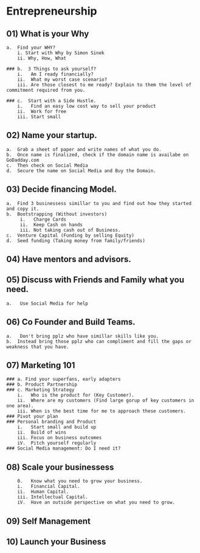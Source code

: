 # Entrepreneurship

## 01) What is your Why

	a.	Find your WHY?
		i. Start with Why by Simon Sinek
		ii. Why, How, What
		
	### b.	3 Things to ask yourself?
		i.   Am I ready financially?
		ii.  What my worst case scenario?
		iii. Are those closest to me ready? Explain to them the level of commitment required from you.
   
	### c.	Start with a Side Hustle.
		i.   Find an easy low cost way to sell your product
		ii.  Work for free
		iii. Start small
		
## 02)	Name your startup.
	a.  Grab a sheet of paper and write names of what you do.
	b.  Once name is finalized, check if the domain name is availabe on GoDadday.com
	c.  Then check on Social Media
	d.  Secure the name on Social Media and Buy the Domain.
	
## 03)	Decide financing Model.
	a.  Find 3 businessess simillar to you and find out how they started and copy it.
	b.  Bootstrapping (Without investors)
		 i.   Charge Cards
		 ii.  Keep Cash on hands
		 iii. Not taking cash out of Business.			 
	c.  Venture Capital (Funding by selling Equity)
	d.  Seed funding (Taking money from family/friends)
	
## 04)	Have mentors and advisors.

## 05)  Discuss with Friends and Family what you need.
	a.   Use Social Media for help

## 06)  Co Founder and Build Teams.
	a.   Don't bring pplz who have simillar skills like you.
	b.  Instead bring those pplz who can compliment and fill the gaps or weakness that you have.	


## 07) Marketing 101

	### a. Find your superfans, early adapters
	### b. Product Partnership
	### c. Marketing Strategy
		i.   Who is the product for (Key Customer).
		ii.  Where are my customers (Find large gorup of key customers in one area).
		iii. When is the best time for me to approach these customers.	
	### Pivot your plan
	### Personal branding and Product 
		i.   Start small and build up
		ii.  Build of wins
		iii. Focus on business outcomes
		iV.  Pitch yourself regularly
	### Social Media management: Do I need it?
	
## 08) Scale your businessess
		0.   Know what you need to grow your business.
		i.   Financial Capital.
		ii.  Human Capital.
		iii. Intellectual Capital.
		iV.  Have an outside perspective on what you need to grow.

## 09) Self Management

## 10) Launch your Business
